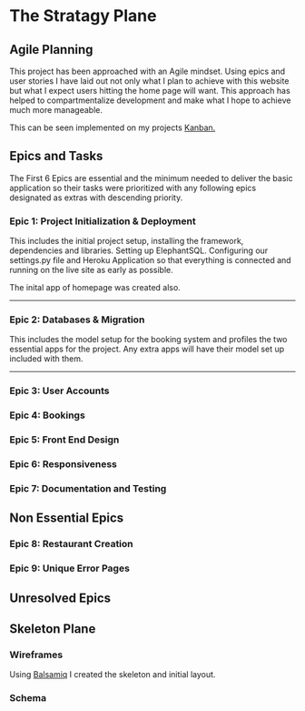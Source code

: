 # The Stratagy Plane

## Agile Planning

This project has been approached with an Agile mindset. Using epics and user stories I have laid out not only what I plan to achieve with this website but what I expect users hitting the home page will want. This approach has helped to compartmentalize development and make what I hope to achieve much more manageable. 

This can be seen implemented on my projects [Kanban.](https://github.com/users/EeeBeeDee/projects/3/views/1)

## Epics and Tasks

The First 6 Epics are essential and the minimum needed to deliver the basic application so their tasks were prioritized with any following epics designated as extras with descending priority.

### **Epic 1: Project Initialization & Deployment**

This includes the initial project setup, installing the framework, dependencies and libraries. Setting up ElephantSQL. Configuring our settings.py file and Heroku Application so that everything is connected and running on the live site as early as possible.

The inital app of homepage was created also.

---

### **Epic 2: Databases & Migration**

This includes the model setup for the booking system and profiles the two essential apps for the project. Any extra apps will have their model set up included with them. 

---

### **Epic 3: User Accounts**

### **Epic 4: Bookings**

### **Epic 5: Front End Design**

### **Epic 6: Responsiveness** 

### **Epic 7: Documentation and Testing**

## **Non Essential Epics**

### **Epic 8: Restaurant Creation**

### **Epic 9: Unique Error Pages**


## **Unresolved Epics**

## Skeleton Plane

### Wireframes 

Using [Balsamiq](https://balsamiq.com/wireframes/) I created the skeleton and initial layout.

### Schema




